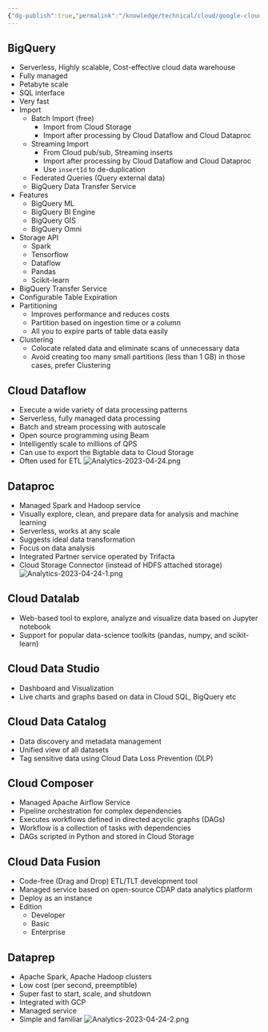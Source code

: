 ```yaml
---
{"dg-publish":true,"permalink":"/knowledge/technical/cloud/google-cloud/analytics/","dgPassFrontmatter":true}
---
```


## BigQuery
- Serverless, Highly scalable, Cost-effective cloud data warehouse
- Fully managed
- Petabyte scale
- SQL interface
- Very fast
- Import
	- Batch Import (free)
		- Import from Cloud Storage
		- Import after processing by Cloud Dataflow and Cloud Dataproc
	- Streaming Import
		- From Cloud pub/sub, Streaming inserts
		- Import after processing by Cloud Dataflow and Cloud Dataproc
		- Use `insertId` to de-duplication
	- Federated Queries (Query external data)
	- BigQuery Data Transfer Service
- Features
	- BigQuery ML
	- BigQuery BI Engine
	- BigQuery GIS
	- BigQuery Omni
- Storage API
	- Spark
	- Tensorflow
	- Dataflow
	- Pandas
	- Scikit-learn
- BigQuery Transfer Service
- Configurable Table Expiration
- Partitioning
	- Improves performance and reduces costs
	- Partition based on ingestion time or a column
	- All you to expire parts of table data easily
- Clustering
	- Colocate related data and eliminate scans of unnecessary data
	- Avoid creating too many small partitions (less than 1 GB) in those cases, prefer Clustering
## Cloud Dataflow
- Execute a wide variety of data processing patterns
- Serverless, fully managed data processing
- Batch and stream processing with autoscale
- Open source programming using Beam
- Intelligently scale to millions of QPS
- Can use to export the Bigtable data to Cloud Storage
- Often used for ETL
![Analytics-2023-04-24.png](/img/user/Attachments/Analytics-2023-04-24.png)
## Dataproc
- Managed Spark and Hadoop service
- Visually explore, clean, and prepare data for analysis and machine learning
- Serverless, works at any scale
- Suggests ideal data transformation
- Focus on data analysis
- Integrated Partner service operated by Trifacta
- Cloud Storage Connector (instead of HDFS attached storage)
![Analytics-2023-04-24-1.png](/img/user/Attachments/Analytics-2023-04-24-1.png)
## Cloud Datalab
- Web-based tool to explore, analyze and visualize data based on Jupyter notebook
- Support for popular data-science toolkits (pandas, numpy, and scikit-learn)
## Cloud Data Studio
- Dashboard and Visualization
- Live charts and graphs based on data in Cloud SQL, BigQuery etc
## Cloud Data Catalog
- Data discovery and metadata management
- Unified view of all datasets
- Tag sensitive data using Cloud Data Loss Prevention (DLP)
## Cloud Composer
- Managed Apache Airflow Service
- Pipeline orchestration for complex dependencies
- Executes workflows defined in directed acyclic graphs (DAGs)
- Workflow is a collection of tasks with dependencies
- DAGs scripted in Python and stored in Cloud Storage
## Cloud Data Fusion
- Code-free (Drag and Drop) ETL/TLT development tool
- Managed service based on open-source CDAP data analytics platform
- Deploy as an instance
- Edition
	- Developer
	- Basic
	- Enterprise
## Dataprep
- Apache Spark, Apache Hadoop clusters
- Low cost (per second, preemptible)
- Super fast to start, scale, and shutdown
- Integrated with GCP
- Managed service
- Simple and familiar
![Analytics-2023-04-24-2.png](/img/user/Attachments/Analytics-2023-04-24-2.png)
